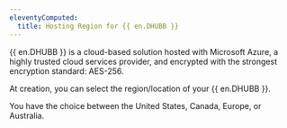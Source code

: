 ```yaml
---
eleventyComputed:
  title: Hosting Region for {{ en.DHUBB }}
---
```

{{ en.DHUBB }} is a cloud-based solution hosted with Microsoft Azure, a highly trusted cloud services provider, and encrypted with the strongest encryption standard: AES-256.

At creation, you can select the region/location of your {{ en.DHUBB }}.

You have the choice between the United States, Canada, Europe, or Australia.